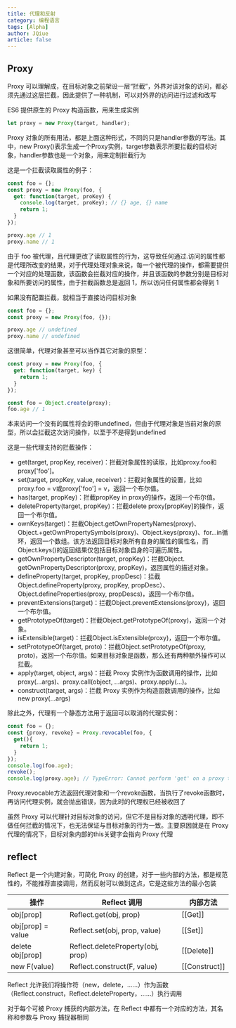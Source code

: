 ```yaml
---
title: 代理和反射
category: 编程语言
tags: [Alpha]
author: JQiue
article: false
---
```


## Proxy

Proxy 可以理解成，在目标对象之前架设一层“拦截”，外界对该对象的访问，都必须先通过这层拦截，因此提供了一种机制，可以对外界的访问进行过滤和改写

ES6 提供原生的 Proxy 构造函数，用来生成实例

```js
let proxy = new Proxy(target, handler);
```

Proxy 对象的所有用法，都是上面这种形式，不同的只是handler参数的写法。其中，new Proxy()表示生成一个Proxy实例，target参数表示所要拦截的目标对象，handler参数也是一个对象，用来定制拦截行为

这是一个拦截读取属性的例子：

```js
const foo = {};
const proxy = new Proxy(foo, {
  get: function(target, proKey) {
    console.log(target, proKey); // {} age, {} name
    return 1;
  }
});

proxy.age // 1
proxy.name // 1
```

由于 foo 被代理，且代理更改了读取属性的行为，这导致任何通过.访问的属性都是代理所改变的结果，对于代理处理对象来说，每一个被代理的操作，都需要提供一个对应的处理函数，该函数会拦截对应的操作，并且该函数的参数分别是目标对象和所要访问的属性，由于拦截函数总是返回 1，所以访问任何属性都会得到 1

如果没有配置拦截，就相当于直接访问目标对象

```js
const foo = {};
const proxy = new Proxy(foo, {});

proxy.age // undefined
proxy.name // undefined
```

这很简单，代理对象甚至可以当作其它对象的原型：

```js
const proxy = new Proxy(foo, {
  get: function(target, key) {
    return 1;
  }
});

const foo = Object.create(proxy);
foo.age // 1
```

本来访问一个没有的属性将会的带undefined，但由于代理对象是当前对象的原型，所以会拦截这次访问操作，以至于不是得到undefined

这是一些代理支持的拦截操作：

+ get(target, propKey, receiver)：拦截对象属性的读取，比如proxy.foo和proxy['foo']。
+ set(target, propKey, value, receiver)：拦截对象属性的设置，比如proxy.foo = v或proxy['foo'] = v，返回一个布尔值。
+ has(target, propKey)：拦截propKey in proxy的操作，返回一个布尔值。
+ deleteProperty(target, propKey)：拦截delete proxy[propKey]的操作，返回一个布尔值。
+ ownKeys(target)：拦截Object.getOwnPropertyNames(proxy)、Object.+getOwnPropertySymbols(proxy)、Object.keys(proxy)、for...in循环，返回一个数组。该方法返回目标对象所有自身的属性的属性名，而Object.keys()的返回结果仅包括目标对象自身的可遍历属性。
+ getOwnPropertyDescriptor(target, propKey)：拦截Object. getOwnPropertyDescriptor(proxy, propKey)，返回属性的描述对象。
+ defineProperty(target, propKey, propDesc)：拦截Object.defineProperty(proxy, propKey, propDesc）、Object.defineProperties(proxy, propDescs)，返回一个布尔值。
+ preventExtensions(target)：拦截Object.preventExtensions(proxy)，返回一个布尔值。
+ getPrototypeOf(target)：拦截Object.getPrototypeOf(proxy)，返回一个对象。
+ isExtensible(target)：拦截Object.isExtensible(proxy)，返回一个布尔值。
+ setPrototypeOf(target, proto)：拦截Object.setPrototypeOf(proxy, proto)，返回一个布尔值。如果目标对象是函数，那么还有两种额外操作可以拦截。
+ apply(target, object, args)：拦截 Proxy 实例作为函数调用的操作，比如proxy(...args)、proxy.call(object, ...args)、proxy.apply(...)。
+ construct(target, args)：拦截 Proxy 实例作为构造函数调用的操作，比如new proxy(...args)

除此之外，代理有一个静态方法用于返回可以取消的代理实例：

```js
const foo = {};
const {proxy, revoke} = Proxy.revocable(foo, {
  get(){
    return 1;
  }
});
console.log(foo.age);
revoke();
console.log(proxy.age); // TypeError: Cannot perform 'get' on a proxy that has been revoked
```

Proxy.revocable方法返回代理对象和一个revoke函数，当执行了revoke函数时，再访问代理实例，就会抛出错误，因为此时的代理权已经被收回了

虽然 Proxy 可以代理针对目标对象的访问，但它不是目标对象的透明代理，即不做任何拦截的情况下，也无法保证与目标对象的行为一致。主要原因就是在 Proxy 代理的情况下，目标对象内部的this关键字会指向 Proxy 代理

## reflect

Reflect 是一个内建对象，可简化 Proxy 的创建，对于一些内部的方法，都是规范性的，不能推荐直接调用，然而反射可以做到这点，它是这些方法的最小包装

操作 | Reflect 调用 | 内部方法
---|---|---
obj[prop]|Reflect.get(obj, prop)|[[Get]]
obj[prop] = value|Reflect.set(obj, prop, value)|[[Set]]
delete obj[prop]|Reflect.deleteProperty(obj, prop)|[[Delete]]
new F(value)|Reflect.construct(F, value)|[[Construct]]

Reflect 允许我们将操作符（new，delete，……）作为函数（Reflect.construct，Reflect.deleteProperty，……）执行调用

对于每个可被 Proxy 捕获的内部方法，在 Reflect 中都有一个对应的方法，其名称和参数与 Proxy 捕捉器相同
